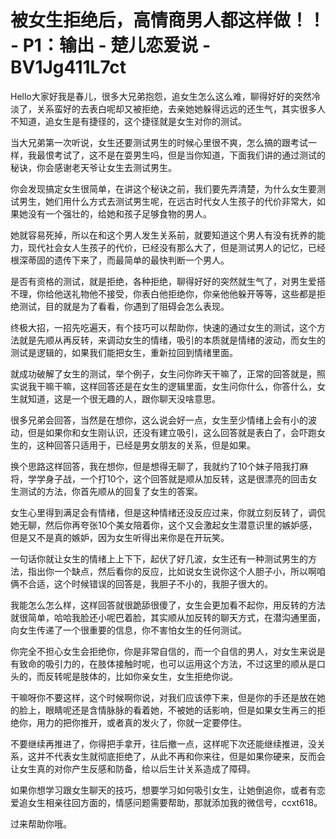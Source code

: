 # 被女生拒绝后，高情商男人都这样做！！ - P1：输出 - 楚儿恋爱说 - BV1Jg411L7ct

Hello大家好我是春儿，很多大兄弟抱怨，追女生怎么这么难，聊得好好的突然冷淡了，关系蛮好的去表白呢却又被拒绝，去亲她她躲得远远的还生气，其实很多人不知道，追女生是有捷径的，这个捷径就是女生对你的测试。

当大兄弟第一次听说，女生还要测试男生的时候心里很不爽，怎么搞的跟考试一样，我最恨考试了，这不是在耍男生吗，但是当你知道，下面我们讲的通过测试的秘诀，你会感谢老天爷让女生去测试男生。

你会发现搞定女生很简单，在讲这个秘诀之前，我们要先弄清楚，为什么女生要测试男生，她们用什么方式去测试男生呢，在远古时代女人生孩子的代价非常大，如果她没有一个强壮的，给她和孩子足够食物的男人。

她就容易死掉，所以在和这个男人发生关系前，就要知道这个男人有没有抚养的能力，现代社会女人生孩子的代价，已经没有那么大了，但是测试男人的记忆，已经根深蒂固的遗传下来了，而最简单的最快判断一个男人。

是否有资格的测试，就是拒绝，各种拒绝，聊得好好的突然就生气了，对男生爱搭不理，你给他送礼物他不接受，你表白他拒绝你，你亲他他躲开等等，这些都是拒绝测试，目的就是为了看看，你遇到了阻碍会怎么表现。

终极大招，一招先吃遍天，有个技巧可以帮助你，快速的通过女生的测试，这个方法就是先顺从再反转，来调动女生的情绪，吸引的本质就是情绪的波动，而女生的测试是逻辑的，如果我们能把女生，重新拉回到情绪里面。

就成功破解了女生的测试，举个例子，女生问你昨天干嘛了，正常的回答就是，照实说我干嘛干嘛，这样回答还是在女生的逻辑里面，女生问你什么，你答什么，女生就知道，这是一个很无趣的人，跟你聊天没啥意思。

很多兄弟会回答，当然是在想你，这么说会好一点，女生至少情绪上会有小的波动，但是如果你和女生刚认识，还没有建立吸引，这么回答就是表白了，会吓跑女生的，这种回答只适用于，已经是男女朋友的关系，但是如果。

换个思路这样回答，我在想你，但是想得无聊了，我就约了10个妹子陪我打麻将，学学身子战，一个打10个，这个回答就是顺从加反转，这是很漂亮的回击女生测试的方法，你首先顺从的回复了女生的答案。

女生心里得到满足会有情绪，但是这种情绪还没反应过来，你就立刻反转了，调侃她无聊，然后你再夸张10个美女陪着你，这个又会激起女生潜意识里的嫉妒感，但是又不是真的嫉妒，因为女生听得出来你是在开玩笑。

一句话你就让女生的情绪上上下下，起伏了好几波，女生还有一种测试男生的方法，指出你一个缺点，然后看你的反应，比如说女生说你这个人胆子小，所以啊咱俩不合适，这个时候错误的回答是，我胆子不小的，我胆子很大的。

我能怎么怎么样，这样回答就很跪舔很傻了，女生会更加看不起你，用反转的方法就很简单，哈哈我脸还小呢巴着脸，其实顺从加反转的聊天方式，在潜沟通里面，向女生传递了一个很重要的信息，你不害怕女生的任何测试。

你完全不担心女生会拒绝你，你是非常自信的，而一个自信的男人，对女生来说是有致命的吸引力的，在肢体接触时呢，也可以运用这个方法，不过这里的顺从是口头的，而反转呢是肢体的，比如你亲女生，女生拒绝你说。

干嘛呀你不要这样，这个时候啊你说，对我们应该停下来，但是你的手还是放在她的脸上，眼睛呢还是含情脉脉的看着她，不被她的话影响，但是如果女生再三的拒绝你，用力的把你推开，或者真的发火了，你就一定要停住。

不要继续再推进了，你得把手拿开，往后撤一点，这样呢下次还能继续推进，没关系，这并不代表女生就彻底拒绝了，从此不再和你来往，但是如果你硬来，反而会让女生真的对你产生反感和防备，给以后生计关系造成了障碍。

如果你想学习跟女生聊天的技巧，想要学习如何吸引女生，让她倒追你，或者有恋爱追女生相亲往回方面的，情感问题需要帮助，那就添加我的微信号，ccxt618。

过来帮助你哦。